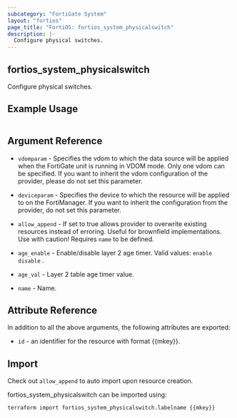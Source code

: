 ```yaml
---
subcategory: "FortiGate System"
layout: "fortios"
page_title: "FortiOS: fortios_system_physicalswitch"
description: |-
  Configure physical switches.
---
```


## fortios_system_physicalswitch
Configure physical switches.

## Example Usage

```hcl

```

## Argument Reference
* `vdomparam` - Specifies the vdom to which the data source will be applied when the FortiGate unit is running in VDOM mode. Only one vdom can be specified. If you want to inherit the vdom configuration of the provider, please do not set this parameter.
* `deviceparam` - Specifies the device to which the resource will be applied to on the FortiManager. If you want to inherit the configuration from the provider, do not set this parameter.
* `allow_append` - If set to true allows provider to overwrite existing resources instead of erroring. Useful for brownfield implementations. Use with caution! Requires `name` to be defined.

* `age_enable` - Enable/disable layer 2 age timer. Valid values: `enable` `disable` .
* `age_val` - Layer 2 table age timer value.
* `name` - Name.

## Attribute Reference

In addition to all the above arguments, the following attributes are exported:
* `id` - an identifier for the resource with format {{mkey}}.

## Import

Check out `allow_append` to auto import upon resource creation.

fortios_system_physicalswitch can be imported using:
```sh
terraform import fortios_system_physicalswitch.labelname {{mkey}}
```

